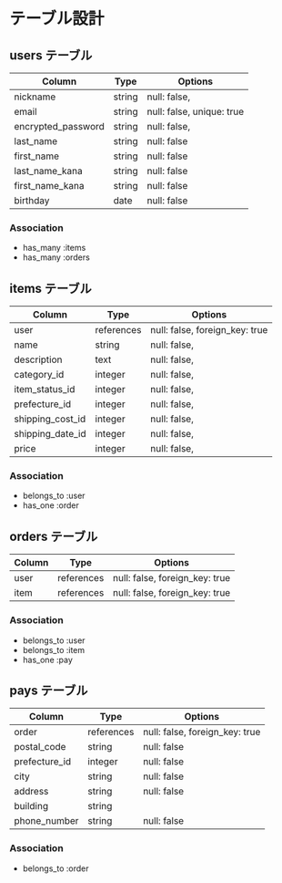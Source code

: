 # テーブル設計

## users テーブル

| Column             | Type   | Options                  |
| ------------------ | ------ | ------------------------ |
| nickname           | string | null: false,             |
| email              | string | null: false, unique: true|
| encrypted_password | string | null: false,             |
| last_name          | string | null: false              |
| first_name         | string | null: false              |
| last_name_kana     | string | null: false              |
| first_name_kana    | string | null: false              |
| birthday           | date   | null: false              |

### Association

- has_many :items
- has_many :orders

## items テーブル

| Column          | Type       | Options                       |
| ----------------| ---------- | ----------------------------- |
| user            | references | null: false, foreign_key: true|
| name            | string     | null: false,                  |
| description     | text       | null: false,                  |
| category_id     | integer    | null: false,                  |
| item_status_id  | integer    | null: false,                  |
| prefecture_id   | integer    | null: false,                  |
| shipping_cost_id| integer    | null: false,                  |
| shipping_date_id| integer    | null: false,                  |
| price           | integer    | null: false,                  |
### Association

- belongs_to :user
- has_one :order

## orders テーブル

| Column    | Type       | Options                        |
| --------- | ---------- | ------------------------------ |
| user      | references | null: false, foreign_key: true |
| item      | references | null: false, foreign_key: true |

### Association

- belongs_to :user
- belongs_to :item
- has_one :pay

## pays テーブル

| Column        | Type       | Options                       |
| ------------- | --------   | ----------------------------  |
| order         | references |null: false, foreign_key: true |
| postal_code   | string     |null: false                    |
| prefecture_id | integer    |null: false                    |
| city          | string     |null: false                    |
| address       | string     |null: false                    |
| building      | string     |                               |
| phone_number  | string     |null: false                    |

### Association

- belongs_to :order
